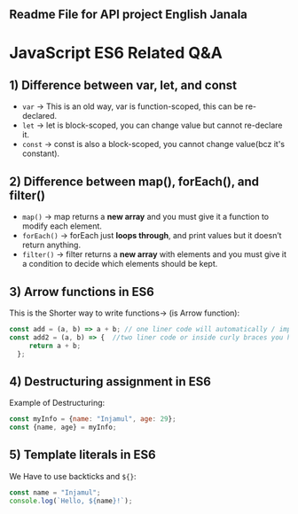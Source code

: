 ## Readme File for API project English Janala

# JavaScript ES6 Related Q&A

## 1) Difference between var, let, and const
- `var` → This is an old way, var is function-scoped, this can be re-declared.
- `let` → let is block-scoped, you can change value but cannot re-declare it.
- `const` → const is also a block-scoped, you cannot change value(bcz it's constant).

## 2) Difference between map(), forEach(), and filter()
- `map()` → map returns a **new array** and you must give it a function to modify each 
                                          element.
- `forEach()` → forEach just **loops through**, and print values but it doesn’t return
                                                anything.
- `filter()` → filter returns a **new array** with elements and you must give it a condition 
                                              to decide which elements should be kept.

## 3) Arrow functions in ES6
This is the Shorter way to write functions-> (is Arrow function):
```js
const add = (a, b) => a + b; // one liner code will automatically / implicit return
const add2 = (a, b) => {  //two liner code or inside curly braces you have to return it explicitly
     return a + b;
  };
```

## 4) Destructuring assignment in ES6
Example of Destructuring:
```js
const myInfo = {name: "Injamul", age: 29};
const {name, age} = myInfo; 
```

## 5) Template literals in ES6
We Have to use backticks and `${}`:
```js
const name = "Injamul";
console.log(`Hello, ${name}!`);
```
